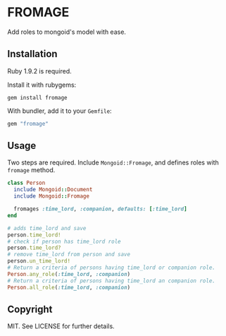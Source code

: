 # FROMAGE

Add roles to mongoid's model with ease.

## Installation

Ruby 1.9.2 is required.

Install it with rubygems:

    gem install fromage

With bundler, add it to your `Gemfile`:

``` ruby
gem "fromage"
```

## Usage

Two steps are required. Include `Mongoid::Fromage`, and defines roles with
`fromage` method.

``` ruby
class Person
  include Mongoid::Document
  include Mongoid::Fromage

  fromages :time_lord, :companion, defaults: [:time_lord]
end
```

``` ruby
# adds time_lord and save
person.time_lord!
# check if person has time_lord role
person.time_lord?
# remove time_lord from person and save
person.un_time_lord!
# Return a criteria of persons having time_lord or companion role.
Person.any_role(:time_lord, :companion)
# Return a criteria of persons having time_lord an companion role.
Person.all_role(:time_lord, :companion)
```

## Copyright

MIT. See LICENSE for further details.
